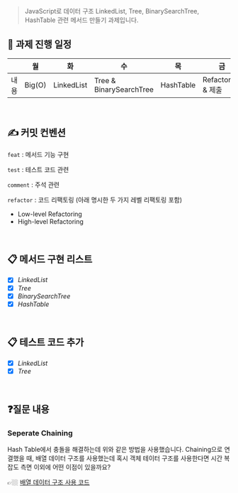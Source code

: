 > JavaScript로 데이터 구조 LinkedList, Tree, BinarySearchTree, HashTable 관련 메서드 만들기 과제입니다.


## 📅 과제 진행 일정
|  | 월 | 화 | 수 | 목 | 금 |
|--|--|--|--|--|--|
| 내용 | Big(O) | LinkedList | Tree & BinarySearchTree | HashTable | Refactoring & 제출 |
<br/>

## ✍️ 커밋 컨벤션
`feat` : 메서드 기능 구현

`test` : 테스트 코드 관련

`comment` : 주석 관련 

`refactor` : 코드 리팩토링 (아래 명시한 두 가지 레벨 리팩토링 포함)

- Low-level Refactoring
- High-level Refactoring

<br/>

## 📋 메서드 구현 리스트
  - [x] _LinkedList_
  - [x] _Tree_
  - [x] _BinarySearchTree_
  - [x] _HashTable_
<br/>

## 📋 테스트 코드 추가
  - [x] _LinkedList_
  - [x] _Tree_
<br/>

## ❓질문 내용
### Seperate Chaining

Hash Table에서 충돌을 해결하는데 위와 같은 방법을 사용했습니다.
Chaining으로 연결했을 때, 배열 데이터 구조를 사용했는데 혹시 객체 테이터 구조를 사용한다면 시간 복잡도 측면 이외에 어떤 이점이 있을까요?

👉🏼 [배열 데이터 구조 사용 코드](https://github.com/vanillacoding/fullstack-bootcamp17-w06/blob/ca9effca7d33fbfed46b59f585a8632d40d84ee0/src/04_HashTable.js#L15-L23)


<br/>